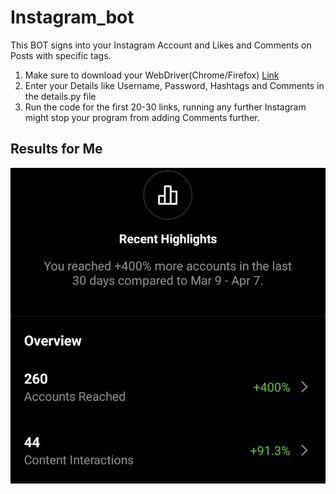 # Instagram_bot
This BOT signs into your Instagram Account and Likes and Comments on Posts with specific tags.

1. Make sure to download your WebDriver(Chrome/Firefox) [Link](https://chromedriver.chromium.org/downloads) 
2. Enter your Details like Username, Password, Hashtags and Comments in the details.py file
3. Run the code for the first 20-30 links, running any further Instagram might stop your program from adding Comments further.


## Results for Me

![Image](https://github.com/Lokeshrathi/Instagram_bot/blob/main/Instagram%20Results.jpeg)
